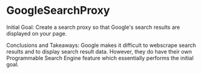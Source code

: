 # GoogleSearchProxy
Initial Goal:
Create a search proxy so that Google's search results are displayed on your page.

Conclusions and Takeaways:
Google makes it difficult to webscrape search results and to display search result data. However, they do have their own Programmable Search Engine feature which essentially
performs the initial goal.
